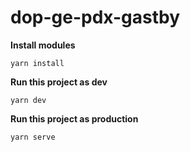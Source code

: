 # dop-ge-pdx-gastby

**Install modules**
```
yarn install
```

**Run this project as dev**
```
yarn dev
```

**Run this project as production**
```
yarn serve
```